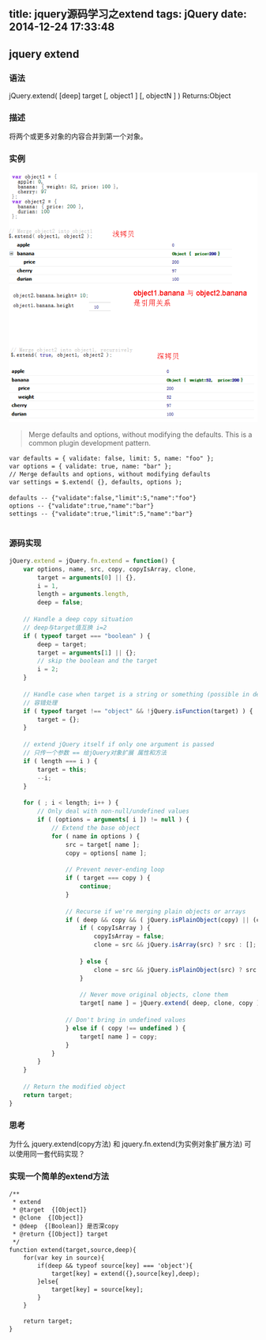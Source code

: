 title: jquery源码学习之extend
tags: jQuery
date: 2014-12-24 17:33:48
---

## jquery extend

### 语法
jQuery.extend( [deep] target [, object1 ] [, objectN ] )  Returns:Object

### 描述
将两个或更多对象的内容合并到第一个对象。

### 实例
![jquery-extend-example](/img/jquery-extend-example.png)

> Merge defaults and options, without modifying the defaults. This is a common plugin development pattern.
```
var defaults = { validate: false, limit: 5, name: "foo" };
var options = { validate: true, name: "bar" };
// Merge defaults and options, without modifying defaults
var settings = $.extend( {}, defaults, options );

defaults -- {"validate":false,"limit":5,"name":"foo"}
options -- {"validate":true,"name":"bar"}
settings -- {"validate":true,"limit":5,"name":"bar"}
 
```

### 源码实现

``` javascript
jQuery.extend = jQuery.fn.extend = function() {
    var options, name, src, copy, copyIsArray, clone,
        target = arguments[0] || {},
        i = 1,
        length = arguments.length,
        deep = false;

    // Handle a deep copy situation
    // deep与target值互换 i=2
    if ( typeof target === "boolean" ) {
        deep = target;
        target = arguments[1] || {};
        // skip the boolean and the target
        i = 2;
    }

    // Handle case when target is a string or something (possible in deep copy)
    // 容错处理
    if ( typeof target !== "object" && !jQuery.isFunction(target) ) {
        target = {};
    }

    // extend jQuery itself if only one argument is passed
    // 只传一个参数 == 给jQuery对象扩展 属性和方法
    if ( length === i ) {
        target = this;
        --i;
    }

    for ( ; i < length; i++ ) {
        // Only deal with non-null/undefined values
        if ( (options = arguments[ i ]) != null ) {
            // Extend the base object
            for ( name in options ) {
                src = target[ name ];
                copy = options[ name ];

                // Prevent never-ending loop
                if ( target === copy ) {
                    continue;
                }

                // Recurse if we're merging plain objects or arrays
                if ( deep && copy && ( jQuery.isPlainObject(copy) || (copyIsArray = jQuery.isArray(copy)) ) ) {
                    if ( copyIsArray ) {
                        copyIsArray = false;
                        clone = src && jQuery.isArray(src) ? src : [];

                    } else {
                        clone = src && jQuery.isPlainObject(src) ? src : {};
                    }

                    // Never move original objects, clone them
                    target[ name ] = jQuery.extend( deep, clone, copy );

                // Don't bring in undefined values
                } else if ( copy !== undefined ) {
                    target[ name ] = copy;
                }
            }
        }
    }

    // Return the modified object
    return target;
}
```

### 思考
为什么 jquery.extend(copy方法) 和 jquery.fn.extend(为实例对象扩展方法) 可以使用同一套代码实现？

### 实现一个简单的extend方法
```
/**
 * extend
 * @target  {[Object]} 
 * @clone  {[Object]}
 * @deep  {[Boolean]} 是否深copy
 * @return {[Object]} target 
 */
function extend(target,source,deep){
    for(var key in source){
        if(deep && typeof source[key] === 'object'){
            target[key] = extend({},source[key],deep);
        }else{
            target[key] = source[key];
        }
    }
   
    return target;
}
```







